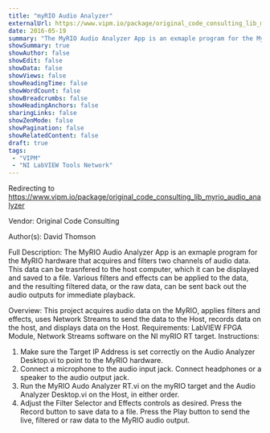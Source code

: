 ```yaml
---
title: "myRIO Audio Analyzer"
externalUrl: https://www.vipm.io/package/original_code_consulting_lib_myrio_audio_analyzer
date: 2016-05-19
summary: "The MyRIO Audio Analyzer App is an exmaple program for the MyRIO hardware that acquires and filters two channels of audio data."
showSummary: true
showAuthor: false
showEdit: false
showData: false
showViews: false
showReadingTime: false
showWordCount: false
showBreadcrumbs: false
showHeadingAnchors: false
sharingLinks: false
showZenMode: false
showPagination: false
showRelatedContent: false
draft: true
tags:
 - "VIPM"
 - "NI LabVIEW Tools Network"
---
```


Redirecting to https://www.vipm.io/package/original_code_consulting_lib_myrio_audio_analyzer

Vendor: Original Code Consulting

Author(s): David Thomson
 
Full Description:
The MyRIO Audio Analyzer App is an exmaple program for the MyRIO hardware that acquires and filters two channels of audio data.  This data can be trasnfered to the host computer, which it can be displayed and saved to a file.  Various filters and effects can be applied to the data, and the resulting filtered data, or the raw data, can be sent back out the audio outputs for immediate playback.

Overview: This project acquires audio data on the MyRIO, applies filters and effects, uses Network Streams to send the data to the Host, records data on the host, and displays data on the Host.
Requirements: LabVIEW FPGA Module, Network Streams software on the NI myRIO RT target. 
Instructions:
1. Make sure the Target IP Address is set correctly on the Audio Analyzer Desktop.vi to point to the MyRIO hardware.
2. Connect a microphone to the audio input jack. Connect headphones or a speaker to the audio output jack.
3. Run the MyRIO Audo Analyzer RT.vi on the myRIO target and the Audio Analyzer Desktop.vi on the Host, in either order.  
4. Adjust the Filter Selector and Effects controls as desired.  Press the Record button to save data to a file.  Press the Play button to send the live, filtered or raw data to the MyRIO audio output.